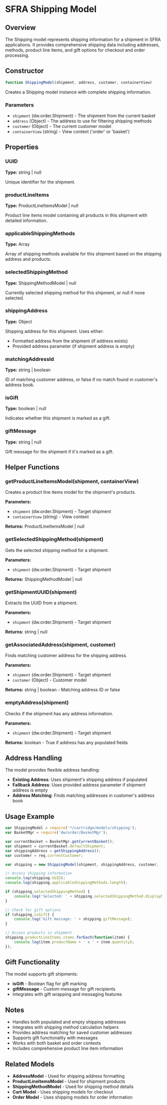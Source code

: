 # SFRA Shipping Model

## Overview

The Shipping model represents shipping information for a shipment in SFRA applications. It provides comprehensive shipping data including addresses, methods, product line items, and gift options for checkout and order processing.

## Constructor

```javascript
function ShippingModel(shipment, address, customer, containerView)
```

Creates a Shipping model instance with complete shipping information.

### Parameters

- `shipment` (dw.order.Shipment) - The shipment from the current basket
- `address` (Object) - The address to use for filtering shipping methods
- `customer` (Object) - The current customer model
- `containerView` (string) - View context ('order' or 'basket')

## Properties

### UUID
**Type:** string | null

Unique identifier for the shipment.

### productLineItems
**Type:** ProductLineItemsModel | null

Product line items model containing all products in this shipment with detailed information.

### applicableShippingMethods
**Type:** Array<Object>

Array of shipping methods available for this shipment based on the shipping address and products.

### selectedShippingMethod
**Type:** ShippingMethodModel | null

Currently selected shipping method for this shipment, or null if none selected.

### shippingAddress
**Type:** Object

Shipping address for this shipment. Uses either:
- Formatted address from the shipment (if address exists)
- Provided address parameter (if shipment address is empty)

### matchingAddressId
**Type:** string | boolean

ID of matching customer address, or false if no match found in customer's address book.

### isGift
**Type:** boolean | null

Indicates whether this shipment is marked as a gift.

### giftMessage
**Type:** string | null

Gift message for the shipment if it's marked as a gift.

## Helper Functions

### getProductLineItemsModel(shipment, containerView)
Creates a product line items model for the shipment's products.

**Parameters:**
- `shipment` (dw.order.Shipment) - Target shipment
- `containerView` (string) - View context

**Returns:** ProductLineItemsModel | null

### getSelectedShippingMethod(shipment)
Gets the selected shipping method for a shipment.

**Parameters:**
- `shipment` (dw.order.Shipment) - Target shipment

**Returns:** ShippingMethodModel | null

### getShipmentUUID(shipment)
Extracts the UUID from a shipment.

**Parameters:**
- `shipment` (dw.order.Shipment) - Target shipment

**Returns:** string | null

### getAssociatedAddress(shipment, customer)
Finds matching customer address for the shipping address.

**Parameters:**
- `shipment` (dw.order.Shipment) - Target shipment
- `customer` (Object) - Customer model

**Returns:** string | boolean - Matching address ID or false

### emptyAddress(shipment)
Checks if the shipment has any address information.

**Parameters:**
- `shipment` (dw.order.Shipment) - Target shipment

**Returns:** boolean - True if address has any populated fields

## Address Handling

The model provides flexible address handling:
- **Existing Address**: Uses shipment's shipping address if populated
- **Fallback Address**: Uses provided address parameter if shipment address is empty
- **Address Matching**: Finds matching addresses in customer's address book

## Usage Example

```javascript
var ShippingModel = require('*/cartridge/models/shipping');
var BasketMgr = require('dw/order/BasketMgr');

var currentBasket = BasketMgr.getCurrentBasket();
var shipment = currentBasket.defaultShipment;
var shippingAddress = getShippingAddress();
var customer = req.currentCustomer;

var shipping = new ShippingModel(shipment, shippingAddress, customer, 'basket');

// Access shipping information
console.log(shipping.UUID);
console.log(shipping.applicableShippingMethods.length);

if (shipping.selectedShippingMethod) {
    console.log('Selected: ' + shipping.selectedShippingMethod.displayName);
}

// Check for gift options
if (shipping.isGift) {
    console.log('Gift message: ' + shipping.giftMessage);
}

// Access products in shipment
shipping.productLineItems.items.forEach(function(item) {
    console.log(item.productName + ' x ' + item.quantity);
});
```

## Gift Functionality

The model supports gift shipments:
- **isGift** - Boolean flag for gift marking
- **giftMessage** - Custom message for gift recipients
- Integrates with gift wrapping and messaging features

## Notes

- Handles both populated and empty shipping addresses
- Integrates with shipping method calculation helpers
- Provides address matching for saved customer addresses
- Supports gift functionality with messages
- Works with both basket and order contexts
- Includes comprehensive product line item information

## Related Models

- **AddressModel** - Used for shipping address formatting
- **ProductLineItemsModel** - Used for shipment products
- **ShippingMethodModel** - Used for shipping method details
- **Cart Model** - Uses shipping models for checkout
- **Order Model** - Uses shipping models for order information
